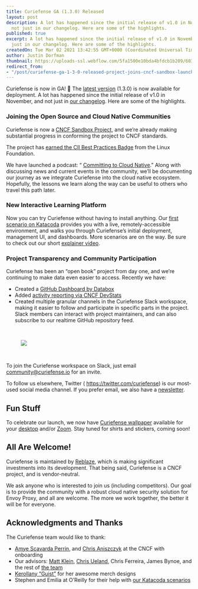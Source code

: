 ```yaml
---
title: Curiefense GA (1.3.0) Released
layout: post
description: A lot has happened since the initial release of v1.0 in November, and
  not just in our changelog. Here are some of the highlights.
published: true
excerpt: A lot has happened since the initial release of v1.0 in November, and not
  just in our changelog. Here are some of the highlights.
createdOn: Tue Mar 02 2021 13:42:55 GMT+0000 (Coordinated Universal Time)
author: Justin Dorfman
thumbnail: https://uploads-ssl.webflow.com/5fa1500e10bda4bfdcb1b209/603d4cb85cb5d722b7998c07_Frame%201.png
redirect_from:
- "/post/curiefense-ga-1-3-0-released-project-joins-cncf-sandbox-launches-new-learning-platform-and-more"
---
```


<p>
    Curiefense is now in GA! 🎉 The <a href="https://docs.curiefense.io/v/1.3.0/installation/getting-started-with-curiefense">latest version</a> (1.3.0) is now available for deployment. A lot has happened since the initial release of v1.0
    in November, and not just in <a href="https://docs.curiefense.io/v/1.3.0/reference/release-notes">our changelog</a>. Here are some of the highlights.
</p>
<h3>Joining the Open Source and Cloud Native Communities</h3>
<p>
    Curiefense is now a <a href="https://www.curiefense.io/post/now-a-cncf-sandbox-project">CNCF Sandbox Project</a>, and we’re already making substantial progress in conforming the project to CNCF standards.&nbsp;
    <br />
</p>
<p>
    The project has <a href="https://bestpractices.coreinfrastructure.org/en/projects/4576">earned the CII Best Practices Badge</a> from the Linux Foundation.
    <br />
</p>
<p>
    We have launched a podcast: “ <a href="https://ctcn.fireside.fm/1">Committing to Cloud Native</a>.” Along with discussing news and current events in the community, we’ll be documenting our journey as we integrate Curiefense into the
    cloud native ecosystem. Hopefully, the lessons we learn along the way can be useful to others who travel this path later.&nbsp;&nbsp;&nbsp;
</p>
<h3>New Interactive Learning Platform</h3>
<p>
    Now you can try Curiefense without having to install anything. Our <a href="https://www.katacoda.com/curiefense/scenarios/getting-started">first scenario on Katacoda</a> provides you with a live, remotely-accessible environment, and
    walks you through Curiefense’s initial deployment, management UI, and dashboards. More scenarios are on the way. Be sure to check out our short <a href="https://www.youtube.com/watch?v=HkoDPW46a8I">explainer video</a>.
</p>
<h3>Project Transparency and Community Participation</h3>
<p>
    Curiefense has been an “open book” project from day one, and we’re continuing to make data even easier to access. Recently we have:
    <br />
</p>
<ul>
    <li>
        Created a
        <a href="https://app.databox.com/datawall/3ddf913b2db3bb4f53586ec27aaee63106008ba72">GitHub Dashboard by Databox</a>
    </li>
    <li>
        Added
        <a href="https://curiefense.devstats.cncf.io/d/8/dashboards?orgId=1&from=now-7d&to=now-1h&refresh=15m">activity reporting via CNCF DevStats</a>
    </li>
    <li>
        Created multiple granular channels in the Curiefense Slack workspace, making it easier to follow and participate in specific parts in the project. Slack members can interact with project maintainers, and can also subscribe to our
        realtime GitHub repository feed.
    </li>
</ul>
<p>
    <br />
</p>
<figure class="w-richtext-figure-type-image w-richtext-align-center">
    <div>
        <img
            src="https://uploads-ssl.webflow.com/5fa1500e10bda4bfdcb1b209/603d1f417e492c8d476094cf_8TxW2CC76Y5PPK724sbfuKUYj45-nKtkomQVjv0NG2n38a6ajhYrzbA_FNlDX5ud8BkafIweJ7uor_WF-dvSTDsDmmyWK3lXOK180j2rFOT3XaHK3MClYjtVrAARmPVMBMFrFt27.png"
            width="auto"
            height="auto"
            loading="auto"
        />
    </div>
</figure>
<p>
    <br />
</p>
<p>
    To join the Curiefense workspace on Slack, just email <a href="mailto:community@curiefense.io">community@curiefense.io</a> for an invite.
    <br />
</p>
<p>
    To follow us elsewhere, Twitter ( <a href="https://twitter.com/curiefense">https://twitter.com/curiefense</a>) is our most-used social media channel. If you prefer email, we also have a
    <a href="http://eepurl.com/hnnmpj">newsletter</a>.&nbsp;
</p>
<h2>Fun Stuff</h2>
<p>
    To celebrate our launch, we now have <a href="https://github.com/curiefense/media/blob/main/README.md#-wallpaper">Curiefense wallpaper</a> available for your
    <a href="https://github.com/curiefense/media/blob/main/README.md#-wallpaper">desktop</a> and/or <a href="https://github.com/curiefense/media/blob/main/README.md#-zoom-virtual-backgrounds">Zoom</a>. Stay tuned for shirts and stickers,
    coming soon!
</p>
<h2>All Are Welcome!</h2>
<p>
    Curiefense is maintained by <a href="https://www.reblaze.com/">Reblaze</a>, which is making significant investments into its development. That being said, Curiefense is a CNCF project, and is vendor-neutral.&nbsp;
    <br />
</p>
<p>
    We ask anyone who is interested to join us (including competitors). Our goal is to provide the community with a robust cloud native security solution for Envoy Proxy, and all are welcome. The more we work together, the better it will be
    for everyone.
</p>
<h2>Acknowledgments and Thanks</h2>
<p>
    The Curiefense team would like to thank:&nbsp;
    <br />
</p>
<ul>
    <li><a href="https://twitter.com/amye">Amye Scavarda Perrin</a>, and <a href="https://twitter.com/cra">Chris Aniszczyk</a> at the CNCF with onboarding</li>
    <li>
        Our advisors: <a href="https://twitter.com/mattklein123">Matt Klein</a>, <a href="https://twitter.com/ChrisUeland">Chris Ueland</a>, Chris Ferreira, James Bynoe, and the rest of
        <a href="https://www.curiefense.io/about-us">the team</a>
    </li>
    <li><a href="https://twitter.com/g_uist">Kerollany “Guist”</a> for her awesome merch designs</li>
    <li>
        Stephen and Emilia at O’Reilly for their help with
        <a href="https://www.katacoda.com/curiefense">our Katacoda scenarios</a>
    </li>
</ul>
